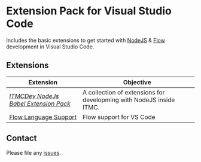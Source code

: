 # Extension Pack for Visual Studio Code

Includes the basic extensions to get started with [NodeJS](http://nodejs.com/) &amp; [Flow](https://flow.org/) development in Visual Studio Code.

## Extensions

| Extension                                                                                                                      | Objective                                                           |
| ------------------------------------------------------------------------------------------------------------------------------ | ------------------------------------------------------------------- |
| _[ITMCDev NodeJs Babel Extension Pack](https://marketplace.visualstudio.com/items?itemName=itmcdev.node-babel-extension-pack)_ | A collection of extensions for developming with NodeJS inside ITMC. |
| [Flow Language Support](https://marketplace.visualstudio.com/items?itemName=aljazsim.tsco)                                     | Flow support for VS Code                                            |

## Contact

Please file any [issues](https://github.com/itmcdev/vscode-extensions/issues).
